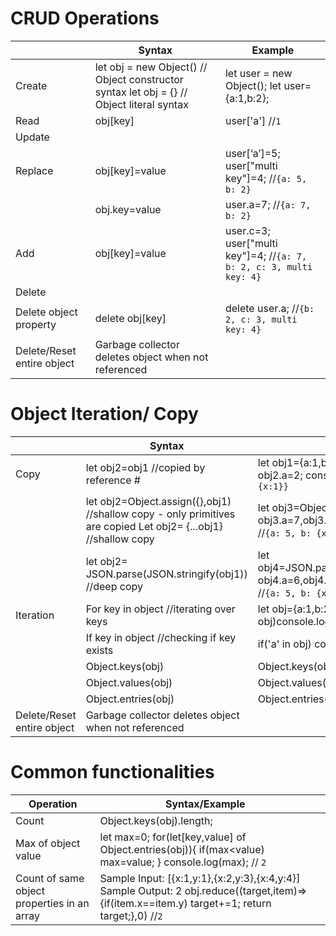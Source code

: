 # CRUD Operations
|                            | Syntax                                                                                    | Example                                                             |
|----------------------------|-------------------------------------------------------------------------------------------|---------------------------------------------------------------------|
| Create                     | let obj = new Object() // Object constructor syntax let obj = {} // Object literal syntax | let user = new Object();  let user= {a:1,b:2};                      |
| Read                       | obj[key]                                                                                  | user['a'] //`1`                                                     |
| Update                     |                                                                                           |                                                                     |
| Replace                    | obj[key]=value                                                                            | user[‘a’]=5; user["multi key"]=4; //`{a: 5, b: 2}`                  |
|                            | obj.key=value                                                                             | user.a=7; //`{a: 7, b: 2}`                                          |
| Add                        | obj[key]=value                                                                            | user.c=3; user["multi key"]=4; //`{a: 7, b: 2, c: 3, multi key: 4}` |
| Delete                     |                                                                                           |                                                                     |
| Delete object property     | delete obj[key]                                                                           | delete user.a; //`{b: 2, c: 3, multi key: 4}`                       |
| Delete/Reset entire object | Garbage collector deletes object when not referenced                                      |                                                                     |

# Object Iteration/ Copy
|                            | Syntax                                                                                                         | Example                                                                                                |
|----------------------------|----------------------------------------------------------------------------------------------------------------|--------------------------------------------------------------------------------------------------------|
| Copy                       | let obj2=obj1 //copied by reference #                                                                          | let obj1={a:1,b:{x:1}}; let obj2=obj1; obj2.a=2; console.log(obj1); //`{a: 2, b: {x:1}}`               |
|                            | let obj2=Object.assign({},obj1) //shallow copy - only primitives are copied Let obj2= {...obj1} //shallow copy | let obj3=Object.assign({},obj1); obj3.a=7,obj3.b.x=7; console.log(obj1); //`{a: 5, b: {x:7}`           |
|                            | let obj2= JSON.parse(JSON.stringify(obj1)) //deep copy                                                         | let obj4=JSON.parse(JSON.stringify(obj1)); obj4.a=6,obj4.b.x=6; console.log(obj1); //`{a: 5, b: {x:7}` |
| Iteration                  | For key in object //iterating over keys                                                                        | let obj={a:1,b:2}; for(key in obj)console.log(key);// `a b`                                            |
|                            | If key in object //checking if key exists                                                                      | if('a' in obj) console.log("yes"); // `yes`                                                            |
|                            | Object.keys(obj)                                                                                               | Object.keys(obj); //`["a", "b"]`                                                                       |
|                            | Object.values(obj)                                                                                             | Object.values(obj); //`[1, 2]`                                                                         |
|                            | Object.entries(obj)                                                                                            | Object.entries(obj); //`[[“a”,1],[“b”,2]]`                                                             |
| Delete/Reset entire object | Garbage collector deletes object when not referenced                                                           |                                                                                                        |

# Common functionalities
| Operation                                   | Syntax/Example                                                                                                                                   |   |
|---------------------------------------------|--------------------------------------------------------------------------------------------------------------------------------------------------|---|
| Count                                       | Object.keys(obj).length;                                                                                                                         |   |
| Max of object value                         | let max=0; for(let[key,value] of Object.entries(obj)){     if(max<value) max=value; } console.log(max); // `2`                                   |   |
| Count of same object properties in an array | Sample Input: [{x:1,y:1},{x:2,y:3},{x:4,y:4}] Sample Output: 2 obj.reduce((target,item)=>{if(item.x==item.y) target+=1; return target;},0) //`2` |   |
